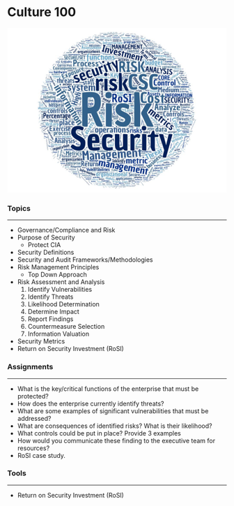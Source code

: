 # Culture 100

![alt text](https://raw.githubusercontent.com/TK05/SecureSet_2018/master/images/cul100wc.jpg "Aggregated From Lesson Files")


### Topics
------

* Governance/Compliance and Risk
* Purpose of Security
    * Protect CIA 
* Security Definitions
* Security and Audit Frameworks/Methodologies
* Risk Management Principles
    * Top Down Approach
* Risk Assessment and Analysis
    1. Identify Vulnerabilities
    2. Identify Threats
    3. Likelihood Determination
    4. Determine Impact
    5. Report Findings
    6. Countermeasure Selection
    7. Information Valuation
* Security Metrics
* Return on Security Investment (RoSI)


### Assignments
------

* What is the key/critical functions of the enterprise that must be protected?
* How does the enterprise currently identify threats?
* What are some examples of significant vulnerabilities that must be addressed?
* What are consequences of identified risks? What is their likelihood?
* What controls could be put in place? Provide 3 examples
* How would you communicate these finding to the executive team for resources?
* RoSI case study.


### Tools
------

* Return on Security Investment (RoSI)
